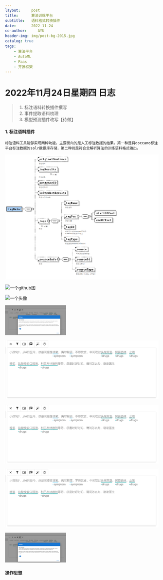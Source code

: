 ```yaml
---
layout:     post
title:      算法训练平台
subtitle:   语料格式转换插件
date:       2022-11-24
co-author:     AYU
header-img: img/post-bg-2015.jpg
catalog: true
tags:
    - 算法平台
    - AutoML
    - Paas
    - 开源框架
--- 
```


# 2022年11月24日星期四 日志

>1. 标注语料转换插件撰写
>2. 事件提取语料梳理
>3. 模型预测插件改写【待做】

#### 1. 标注语料插件

    标注语料工具能够实现两种功能，主要面向的是人工标注数据的结果。第一种是将doccano标注平台标注数据的solr数据库存储，第二种则是符合全解析算法的训练语料格式输出。

![另一个gihub](https://github.com/Sylviara/sylviara.github.io/blob/master/_posts/DailyLogISTIC/dli-20221124-1.png)

![一个github图](https://github.com/Sylviara/sylviara.github.io/blob/master/img/404-bg.jpg)

![一个头像](https://koudashijie.com/file/db/thang.type/52e9adf7427172ae56002172/portrait.png)

![一个特别小的图](https://github.com/Sylviara/sylviara.github.io/blob/master/_posts/DailyLogISTIC/dli-20221128-7.png)

![一个裁剪的图](https://github.com/Sylviara/sylviara.github.io/blob/master/_posts/DailyLogISTIC/dli-20221128-8.png)

![一个裁剪的图相对路径](DailyLogISTIC/dli-20221128-8.png)

![一个裁剪的图绝对路径](_posts/DailyLogISTIC/dli-20221128-8.png)

![一个裁剪的图md里面地路径](dli-20221128-7.png)

#### 操作思想
